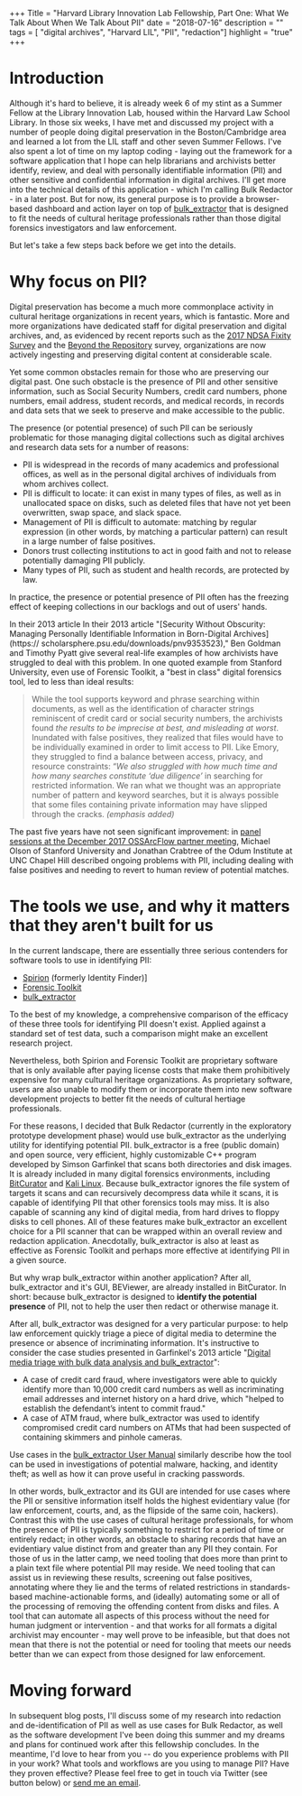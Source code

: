 +++
Title = "Harvard Library Innovation Lab Fellowship, Part One: What We Talk About When We Talk About PII"
date = "2018-07-16"
description = ""
tags = [ "digital archives", "Harvard LIL", "PII", "redaction"]
highlight = "true"
+++

# Introduction

Although it's hard to believe, it is already week 6 of my stint as a Summer Fellow at the Library Innovation Lab, housed within the Harvard Law School Library. In those six weeks, I have met and discussed my project with a number of people doing digital preservation in the Boston/Cambridge area and learned a lot from the LIL staff and other seven Summer Fellows. I've also spent a lot of time on my laptop coding - laying out the framework for a software application that I hope can help librarians and archivists better identify, review, and deal with personally identifiable information (PII) and other sensitive and confidential information in digital archives. I'll get more into the technical details of this application - which I'm calling Bulk Redactor - in a later post. But for now, its general purpose is to provide a browser-based dashboard and action layer on top of [bulk_extractor](https://www.forensicswiki.org/wiki/Bulk_extractor) that is designed to fit the needs of cultural heritage professionals rather than those digital forensics investigators and law enforcement.

But let's take a few steps back before we get into the details.

# Why focus on PII?

Digital preservation has become a much more commonplace activity in cultural heritage organizations in recent years, which is fantastic. More and more organizations have dedicated staff for digital preservation and digital archives, and, as evidenced by recent reports such as the [2017 NDSA Fixity Survey](https://osf.io/snjbv/) and the [Beyond the Repository](https://arch.library.northwestern.edu/concern/generic_works/00000009g) survey, organizations are now actively ingesting and preserving digital content at considerable scale.

Yet some common obstacles remain for those who are preserving our digital past. One such obstacle is the presence of PII and other sensitive information, such as Social Security Numbers, credit card numbers, phone numbers, email address, student records, and medical records, in records and data sets that we seek to preserve and make accessible to the public.

The presence (or potential presence) of such PII can be seriously problematic for those managing digital collections such as digital archives and research data sets for a number of reasons:

* PII is widespread in the records of many academics and professional offices, as well as in the personal digital archives of individuals from whom archives collect.
* PII is difficult to locate: it can exist in many types of files, as well as in unallocated space on disks, such as deleted files that have not yet been overwritten, swap space, and slack space.
* Management of PII is difficult to automate: matching by regular expression (in other words, by matching a particular pattern) can result in a large number of false positives.
* Donors trust collecting institutions to act in good faith and not to release potentially damaging PII publicly.
* Many types of PII, such as student and health records, are protected by law.

In practice, the presence or potential presence of PII often has the freezing effect of keeping collections in our backlogs and out of users' hands.

In their 2013 article In their 2013 article "[Security Without Obscurity: Managing Personally Identifiable Information in Born-Digital Archives](https://
scholarsphere.psu.edu/downloads/pnv9353523)," Ben Goldman and Timothy Pyatt give several real-life examples of how archivists have struggled to deal with this problem. In one quoted example from Stanford University, even use of Forensic Toolkit, a "best in class" digital forensics tool, led to less than ideal results:

> While the tool supports keyword and phrase searching within documents, as well as the identification of character strings reminiscent of credit card or social security numbers, the archivists found *the results to be imprecise at best, and misleading at worst*. Inundated with false positives, they realized that files would have to be individually examined in order to limit access to PII. Like Emory, they struggled to find a balance between access, privacy, and resource constraints: “*We also struggled with how much time and how many searches constitute ‘due diligence’* in searching for restricted information. We ran what we thought was an appropriate number of pattern and keyword searches, but it is always possible that some files containing private information may have slipped through the cracks. *(emphasis added)*

The past five years have not seen significant improvement: in [panel sessions at the December 2017 OSSArcFlow partner meeting](https://educopia.org/research/ossarcflow), Michael Olson of Stanford University and Jonathan Crabtree of the Odum Institute at UNC Chapel Hill described ongoing problems with PII, including dealing with false positives and needing to revert to human review of potential matches.

# The tools we use, and why it matters that they aren't built for us

In the current landscape, there are essentially three serious contenders for software tools to use in identifying PII:

* [Spirion](https://www.spirion.com/) (formerly Identity Finder)]
* [Forensic Toolkit](https://accessdata.com/products-services/forensic-toolkit-ftk)
* [bulk_extractor](https://www.forensicswiki.org/wiki/Bulk_extractor)

To the best of my knowledge, a comprehensive comparison of the efficacy of these three tools for identifying PII doesn't exist. Applied against a standard set of test data, such a comparison might make an excellent research project.

Nevertheless, both Spirion and Forensic Toolkit are proprietary software that is only available after paying license costs that make them prohibitively expensive for many cultural heritage organizations. As proprietary software, users are also unable to modify them or incorporate them into new software development projects to better fit the needs of cultural hertiage professionals.

For these reasons, I decided that Bulk Redactor (currently in the exploratory prototype development phase) would use bulk_extractor as the underlying utility for identifying potential PII. bulk_extractor is a free (public domain) and open source, very efficient, highly customizable C++ program developed by Simson Garfinkel that scans both directories and disk images. It is already included in many digital forensics environments, including [BitCurator](https://confluence.educopia.org/display/BC) and [Kali Linux](https://www.kali.org/). Because bulk_extractor ignores the file system of targets it scans and can recursively decompress data while it scans, it is capable of identifying PII that other forensics tools may miss. It is also capable of scanning any kind of digital media, from hard drives to floppy disks to cell phones. All of these features make bulk_extractor an excellent choice for a PII scanner that can be wrapped within an overall review and redaction application. Anecdotally, bulk_extractor is also at least as effective as Forensic Toolkit and perhaps more effective at identifying PII in a given source.

But why wrap bulk_extractor within another application? After all, bulk_extractor and it's GUI, BEViewer, are already installed in BitCurator. In short: because bulk_extractor is designed to **identify the potential presence** of PII, not to help the user then redact or otherwise manage it.

After all, bulk_extractor was designed for a very particular purpose: to help law enforcement quickly triage a piece of digital media to determine the presence or absence of incriminating information. It's instructive to consider the case studies presented in Garfinkel's 2013 article "[Digital media triage with bulk data analysis and bulk_extractor](https://www.sciencedirect.com/science/article/pii/S0167404812001472)":

* A case of credit card fraud, where investigators were able to quickly identify more than 10,000 credit card numbers as well as incriminating email addresses and internet history on a hard drive, which "helped to establish the defendant’s intent to commit fraud."
* A case of ATM fraud, where bulk_extractor was used to identify compromised credit card numbers on ATMs that had been suspected of containing skimmers and pinhole cameras.

Use cases in the [bulk_extractor User Manual](http://downloads.digitalcorpora.org/downloads/bulk_extractor/BEUsersManual.pdf) similarly describe how the tool can be used in investigations of potential malware, hacking, and identity theft; as well as how it can prove useful in cracking passwords.

In other words, bulk_extractor and its GUI are intended for use cases where the PII or sensitive information itself holds the highest evidentiary value (for law enforcement, courts, and, as the flipside of the same coin, hackers). Contrast this with the use cases of cultural heritage professionals, for whom the presence of PII is typically something to restrict for a period of time or entirely redact; in other words, an obstacle to sharing records that have an evidentiary value distinct from and greater than any PII they contain. For those of us in the latter camp, we need tooling that does more than print to a plain text file where potential PII may reside. We need tooling that can assist us in reviewing these results, screening out false positives, annotating where they lie and the terms of related restrictions in standards-based machine-actionable forms, and (ideally) automating some or all of the processing of removing the offending content from disks and files. A tool that can automate all aspects of this process without the need for human judgment or intervention - and that works for all formats a digital archivist may encounter - may well prove to be infeasible, but that does not mean that there is not the potential or need for tooling that meets our needs better than we can expect from those designed for law enforcement.

# Moving forward

In subsequent blog posts, I'll discuss some of my research into redaction and de-identification of PII as well as use cases for Bulk Redactor, as well as the software development I've been doing this summer and my dreams and plans for continued work after this fellowship concludes. In the meantime, I'd love to hear from you -- do you experience problems with PII in your work? What tools and workflows are you using to manage PII? Have they proven effective? Please feel free to get in touch via Twitter (see button below) or [send me an email](mailto:timothyryanwalsh@gmail.com).